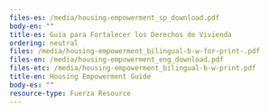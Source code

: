 ```yaml
---
files-es: /media/housing-empowerment_sp_download.pdf
body-en: ""
title-es: Guía para Fortalecer los Derechos de Vivienda
ordering: neutral
files: /media/housing-empowerment_bilingual-b-w-for-print-.pdf
files-en: /media/housing-empowerment_eng_download.pdf
files-etc: /media/housing-empowerment_bilingual-b-w-print.pdf
title-en: Housing Empowerment Guide
body-es: ""
resource-type: Fuerza Resource
---
```

